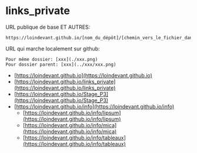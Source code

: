 # links_private

URL publique de base ET AUTRES:

```
https://loindevant.github.io/[nom_du_dépôt]/[chemin_vers_le_fichier_dans_le_dépôt]
```

URL qui marche localement sur github:

```
Pour même dossier: [xxx](./xxx.png)
Pour dossier parent: [xxx](../xxx/xxx.png)
```

- [https://loindevant.github.io](https://loindevant.github.io)
- [https://loindevant.github.io/links_private](https://loindevant.github.io/links_private)
- [https://loindevant.github.io/Stage_P3](https://loindevant.github.io/Stage_P3)
- [https://loindevant.github.io/info](https://loindevant.github.io/info)
	- [https://loindevant.github.io/info/lipsum](https://loindevant.github.io/info/lipsum)
	- [https://loindevant.github.io/info/mica](https://loindevant.github.io/info/mica)
	- [https://loindevant.github.io/info/tableaux](https://loindevant.github.io/info/tableaux)

